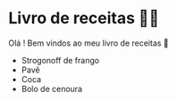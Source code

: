 # Livro de receitas :man_cook:

Olá ! Bem vindos ao meu livro de receitas :wave:

- Strogonoff de frango
- Pavê
- Coca
- Bolo de cenoura

